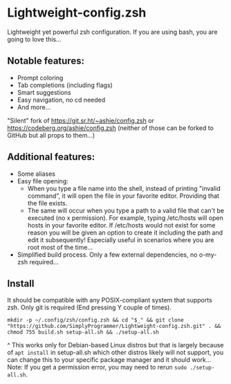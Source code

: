 # Lightweight-config.zsh
Lightweight yet powerful zsh configuration. If you are using bash, you are going to love this...
## Notable features:
* Prompt coloring
* Tab completions (including flags)
* Smart suggestions
* Easy navigation, no cd needed
* And more...
<be>

"Silent" fork of https://git.sr.ht/~ashie/config.zsh or https://codeberg.org/ashie/config.zsh (neither of those can be forked to GitHub but all props to them...)
<be>

## Additional features:
* Some aliases
* Easy file opening:
  * When you type a file name into the shell, instead of printing "invalid command", it will open the file in your favorite editor. Providing that the file exists.
  * The same will occur when you type a path to a valid file that can't be executed (no x permission). For example, typing /etc/hosts will open hosts in your favorite editor. If /etc/hosts would not exist for some reason you will be given an option to create it including the path and edit it subsequently! Especially useful in scenarios where you are root most of the time...
* Simplified build process. Only a few external dependencies, no o-my-zsh required...

## Install
It should be compatible with any POSIX-compliant system that supports zsh.
Only git is required (End pressing Y couple of times).
```
mkdir -p ~/.config/zsh/config.zsh && cd "$_" && git clone "https://github.com/SimplyProgrammer/Lightweight-config.zsh.git" . && chmod 755 build.sh setup-all.sh && ./setup-all.sh
```
^ This works only for Debian-based Linux distros but that is largely because of `apt install` in setup-all.sh which other distros likely will not support, you can change this to your specific package manager and it should work...<br>
Note: If you get a permission error, you may need to rerun `sudo ./setup-all.sh`.

